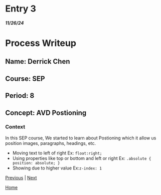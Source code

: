 # Entry 3
##### 11/26/24

# Process Writeup

## Name: Derrick Chen
## Course: SEP
## Period: 8
## Concept: AVD Postioning 

### Context
In this SEP course, We started to learn about Postioning which it allow us position images, paragraphs, headings, etc.
* Moving text to left of right  Ex: `float:right;`
* Using properties like top or bottom and left or right  Ex: `.absolute {
position: absolute;
}`
* Showing due to higher value Ex:`z-index: 1`

[Previous](entry02.md) | [Next](entry04.md)

[Home](../README.md)
